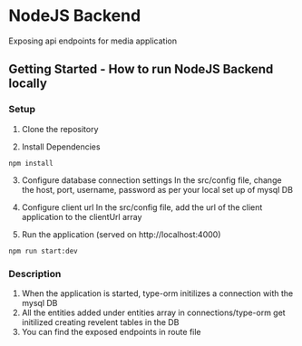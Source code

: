 # NodeJS Backend

Exposing api endpoints for media application

## Getting Started - How to run NodeJS Backend locally

### Setup

1. Clone the repository

2. Install Dependencies

```command prompt
npm install
```

3. Configure database connection settings
   In the src/config file, change the host, port, username, password as per your local set up of mysql DB

4. Configure client url
   In the src/config file, add the url of the client application to the clientUrl array

5. Run the application (served on http://localhost:4000)

```command prompt
npm run start:dev
```

### Description

1. When the application is started, type-orm initilizes a connection with the mysql DB
2. All the entities added under entities array in connections/type-orm get initilized creating revelent tables in the DB
3. You can find the exposed endpoints in route file
